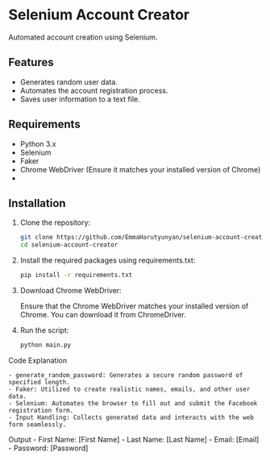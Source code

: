 # Selenium Account Creator

Automated account creation using Selenium.

## Features

- Generates random user data.
- Automates the account registration process.
- Saves user information to a text file.

## Requirements

- Python 3.x
- Selenium
- Faker
- Chrome WebDriver (Ensure it matches your installed version of Chrome)
- 
## Installation

1. Clone the repository:
   ```bash
   git clone https://github.com/EmmaHarutyunyan/selenium-account-creator.git
   cd selenium-account-creator

2.  Install the required packages using requirements.txt:
    ```bash
    pip install -r requirements.txt

3.  Download Chrome WebDriver:
      
    Ensure that the Chrome WebDriver matches your installed version of Chrome. You can download it from ChromeDriver.

4.  Run the script:
    ```bash
    python main.py

Code Explanation

    - generate_random_password: Generates a secure random password of specified length.
    - Faker: Utilized to create realistic names, emails, and other user data.
    - Selenium: Automates the browser to fill out and submit the Facebook registration form.
    - Input Handling: Collects generated data and interacts with the web form seamlessly.

Output
    - First Name: [First Name]
    - Last Name: [Last Name]
    - Email: [Email]
    - Password: [Password]
